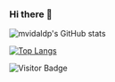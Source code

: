 ### Hi there 👋

![mvidaldp's GitHub stats](https://github-readme-stats.vercel.app/api?username=mvidaldp&show_icons=true&theme=transparent&include_all_commits=true&rank_icon=github)

[![Top Langs](https://github-readme-stats.vercel.app/api/top-langs/?username=mvidaldp&theme=transparent&langs_count=10)](https://github.com/anuraghazra/github-readme-stats)

![Visitor Badge](https://visitor-badge.laobi.icu/badge?page_id=mvidaldp.mvidaldp)
